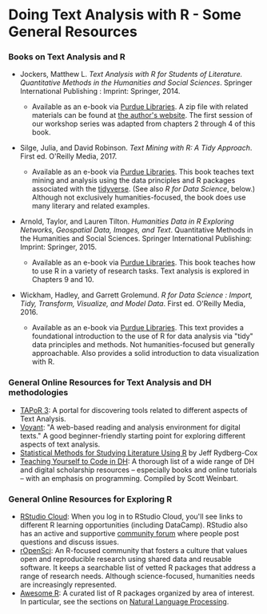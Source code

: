 # Doing Text Analysis with R - Some General Resources


### Books on Text Analysis and R

- Jockers, Matthew L. *Text Analysis with R for Students of Literature. Quantitative Methods in the Humanities and Social Sciences*. Springer International Publishing : Imprint: Springer, 2014.
  - Available as an e-book via [Purdue Libraries](https://purdue-primo-prod.hosted.exlibrisgroup.com/primo-explore/fulldisplay?docid=PURDUE_ALMA51683474750001081&amp;context=L&amp;vid=PURDUE&amp;search_scope=everything&amp;tab=default_tab&amp;lang=en_US). A zip file with related materials can be found at [the author's website](http://www.matthewjockers.net/text-analysis-with-r-for-students-of-literature/). The first session of our workshop series was adapted from chapters 2 through 4 of this book.

- Silge, Julia, and David Robinson. *Text Mining with R: A Tidy Approach*. First ed. O'Reilly Media, 2017.
  - Available as an e-book via [Purdue Libraries](https://purdue-primo-prod.hosted.exlibrisgroup.com/primo-explore/fulldisplay?docid=PURDUE_ALMA51719072750001081&amp;context=L&amp;vid=PURDUE&amp;search_scope=everything&amp;tab=default_tab&amp;lang=en_US). This book teaches text mining and analysis using the data principles and R packages associated with the [tidyverse](https://www.tidyverse.org/). (See also *R for Data Science*, below.) Although not exclusively humanities-focused, the book does use many literary and related examples.

- Arnold, Taylor, and Lauren Tilton. *Humanities Data in R Exploring Networks, Geospatial Data, Images, and Text*. Quantitative Methods in the Humanities and Social Sciences. Springer International Publishing: Imprint: Springer, 2015.
  - Available as an e-book via [Purdue Libraries](https://purdue-primo-prod.hosted.exlibrisgroup.com/primo-explore/fulldisplay?docid=PURDUE_ALMA51683475900001081&amp;context=L&amp;vid=PURDUE&amp;search_scope=everything&amp;tab=default_tab&amp;lang=en_US). This book teaches how to use R in a variety of research tasks. Text analysis is explored in Chapters 9 and 10.

- Wickham, Hadley, and Garrett Grolemund. *R for Data Science : Import, Tidy, Transform, Visualize, and Model Data*. First ed. O'Reilly Media, 2016.
  - Available as an e-book via [Purdue Libraries](https://purdue-primo-prod.hosted.exlibrisgroup.com/primo-explore/fulldisplay?docid=PURDUE_ALMA51717758410001081&context=L&vid=PURDUE&search_scope=everything&tab=default_tab&lang=en_US). This text provides a foundational introduction to the use of R for data analysis via "tidy" data principles and methods. Not humanities-focused but generally approachable. Also provides a solid introduction to data visualization with R.

### General Online Resources for Text Analysis and DH methodologies

- [TAPoR 3](http://tapor.ca/home): A portal for discovering tools related to different aspects of Text Analysis.
- [Voyant](https://voyant-tools.org/): &quot;A web-based reading and analysis environment for digital texts.&quot; A good beginner-friendly starting point for exploring different aspects of text analysis.
- [Statistical Methods for Studying Literature Using R](https://daedalus.umkc.edu/StatisticalMethods/index.html) by Jeff Rydberg-Cox
- [Teaching Yourself to Code in DH](http://scottbot.net/teaching-yourself-to-code-in-dh/): A thorough list of a wide range of DH and digital scholarship resources – especially books and online tutorials – with an emphasis on programming. Compiled by Scott Weinbart.

### General Online Resources for Exploring R

- [RStudio Cloud](https://rstudio.cloud/): When you log in to RStudio Cloud, you'll see links to different R learning opportunities (including DataCamp). RStudio also has an active and supportive [community forum](https://community.rstudio.com/) where people post questions and discuss issues.
- [rOpenSci](https://ropensci.org/): An R-focused community that fosters a culture that values open and reproducible research using shared data and reusable software. It keeps a searchable list of vetted R packages that address a range of research needs. Although science-focused, humanities needs are increasingly represented.
- [Awesome R](https://awesome-r.com/): A curated list of R packages organized by area of interest. In particular, see the sections on [Natural Language Processing](https://awesome-r.com/#awesome-r-natural-language-processing).
 
